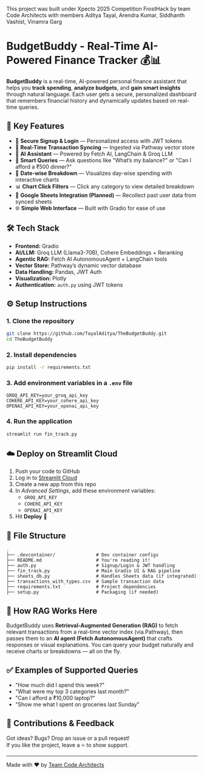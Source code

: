
This project was built under Xpecto 2025 Competition FrostHack by team Code Architects with members Aditya Tayal, Arendra Kumar, Siddhanth Vashist, Vinamra Garg

# BudgetBuddy - Real-Time AI-Powered Finance Tracker 💰📊
**BudgetBuddy** is a real-time, AI-powered personal finance assistant that helps you **track spending**, **analyze budgets**, and **gain smart insights** through natural language. Each user gets a secure, personalized dashboard that remembers financial history and dynamically updates based on real-time queries.

## 🚀 Key Features
- 🔐 **Secure Signup & Login** — Personalized access with JWT tokens  
- 🔁 **Real-Time Transaction Syncing** — Ingested via Pathway vector store  
- 🧠 **AI Assistant** — Powered by Fetch AI, LangChain & Groq LLM  
- 💬 **Smart Queries** — Ask questions like "What’s my balance?" or "Can I afford a ₹500 dinner?"  
- 📅 **Date-wise Breakdown** — Visualizes day-wise spending with interactive charts  
- 📊 **Chart Click Filters** — Click any category to view detailed breakdown  
- 🔄 **Google Sheets Integration (Planned)** — Recollect past user data from synced sheets  
- 🌐 **Simple Web Interface** — Built with Gradio for ease of use  

## 🛠️ Tech Stack
- **Frontend:** Gradio  
- **AI/LLM:** Groq LLM (Llama3-70B), Cohere Embeddings + Reranking  
- **Agentic RAG:** Fetch AI AutonomousAgent + LangChain tools  
- **Vector Store:** Pathway’s dynamic vector database  
- **Data Handling:** Pandas, JWT Auth  
- **Visualization:** Plotly  
- **Authentication:** `auth.py` using JWT tokens  

## ⚙️ Setup Instructions
### 1. Clone the repository
```bash
git clone https://github.com/TayalAditya/TheBudgetBuddy.git
cd TheBudgetBuddy
```

### 2. Install dependencies
```bash
pip install -r requirements.txt
```

### 3. Add environment variables in a `.env` file
```env
GROQ_API_KEY=your_groq_api_key
COHERE_API_KEY=your_cohere_api_key
OPENAI_API_KEY=your_openai_api_key
```

### 4. Run the application
```bash
streamlit run fin_track.py
```

## ☁️ Deploy on Streamlit Cloud
1. Push your code to GitHub  
2. Log in to [Streamlit Cloud](https://streamlit.io/cloud)  
3. Create a new app from this repo  
4. In *Advanced Settings*, add these environment variables:
   - `GROQ_API_KEY`
   - `COHERE_API_KEY`
   - `OPENAI_API_KEY`
5. Hit **Deploy** 🚀

## 📂 File Structure
```plaintext
.
├── .devcontainer/               # Dev container configs
├── README.md                    # You're reading it!
├── auth.py                      # Signup/Login & JWT handling
├── fin_track.py                 # Main Gradio UI & RAG pipeline
├── sheets_db.py                 # Handles Sheets data (if integrated)
├── transactions_with_types.csv  # Sample transaction data
├── requirements.txt             # Project dependencies
├── setup.py                     # Packaging (if needed)
```

## 🧠 How RAG Works Here
BudgetBuddy uses **Retrieval-Augmented Generation (RAG)** to fetch relevant transactions from a real-time vector index (via Pathway), then passes them to an **AI agent (Fetch AutonomousAgent)** that crafts responses or visual explanations. You can query your budget naturally and receive charts or breakdowns — all on the fly.

## ✅ Examples of Supported Queries
- "How much did I spend this week?"  
- "What were my top 3 categories last month?"  
- "Can I afford a ₹10,000 laptop?"  
- "Show me what I spent on groceries last Sunday"  

## 🎯 Contributions & Feedback
Got ideas? Bugs? Drop an issue or a pull request!  
If you like the project, leave a ⭐ to show support.

---
Made with ❤️ by [Team Code Architects](https://github.com/TayalAditya)
